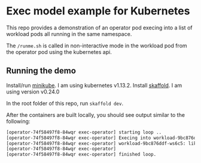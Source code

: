Exec model example for Kubernetes
=================================

This repo provides a demonstration of an operator pod execing into a list of
workload pods all running in the same namespace.

The ``/runme.sh`` is called in non-interactive mode in the workload pod from
the operator pod using the kubernetes api.

Running the demo
----------------

Install/run [minikube](https://kubernetes.io/docs/tasks/tools/install-minikube/). I am using kubernetes v1.13.2.
Install [skaffold](https://skaffold.dev/). I am using version v0.24.0

In the root folder of this repo, run ``skaffold dev``.

After the containers are built locally, you should see output similar to the following:

```bash
[operator-74f58497f8-84wqr exec-operator] starting loop ..
[operator-74f58497f8-84wqr exec-operator] Execing into workload-9bc876ddf-ws6c5 ..
[operator-74f58497f8-84wqr exec-operator] workload-9bc876ddf-ws6c5: like a baws!
[operator-74f58497f8-84wqr exec-operator]
[operator-74f58497f8-84wqr exec-operator] finished loop.
```
